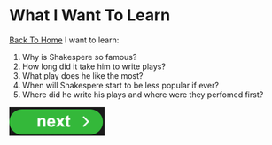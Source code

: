 # What I Want To Learn
[Back To Home](althome)
I want to learn:
1. Why is Shakespere so famous?
2. How long did it take him to write plays?
3. What play does he like the most?
4. When will Shakespere start to be less popular if ever?
5. Where did he write his plays and where were they perfomed first?

[![Next Button](image.png)](AfterResearch)
